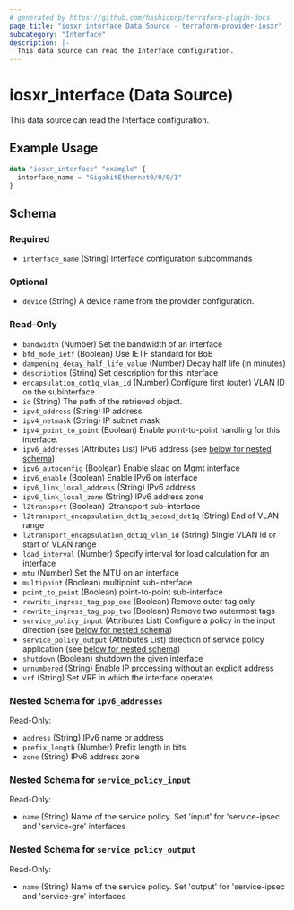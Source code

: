 ```yaml
---
# generated by https://github.com/hashicorp/terraform-plugin-docs
page_title: "iosxr_interface Data Source - terraform-provider-iosxr"
subcategory: "Interface"
description: |-
  This data source can read the Interface configuration.
---
```


# iosxr_interface (Data Source)

This data source can read the Interface configuration.

## Example Usage

```terraform
data "iosxr_interface" "example" {
  interface_name = "GigabitEthernet0/0/0/1"
}
```

<!-- schema generated by tfplugindocs -->
## Schema

### Required

- `interface_name` (String) Interface configuration subcommands

### Optional

- `device` (String) A device name from the provider configuration.

### Read-Only

- `bandwidth` (Number) Set the bandwidth of an interface
- `bfd_mode_ietf` (Boolean) Use IETF standard for BoB
- `dampening_decay_half_life_value` (Number) Decay half life (in minutes)
- `description` (String) Set description for this interface
- `encapsulation_dot1q_vlan_id` (Number) Configure first (outer) VLAN ID on the subinterface
- `id` (String) The path of the retrieved object.
- `ipv4_address` (String) IP address
- `ipv4_netmask` (String) IP subnet mask
- `ipv4_point_to_point` (Boolean) Enable point-to-point handling for this interface.
- `ipv6_addresses` (Attributes List) IPv6 address (see [below for nested schema](#nestedatt--ipv6_addresses))
- `ipv6_autoconfig` (Boolean) Enable slaac on Mgmt interface
- `ipv6_enable` (Boolean) Enable IPv6 on interface
- `ipv6_link_local_address` (String) IPv6 address
- `ipv6_link_local_zone` (String) IPv6 address zone
- `l2transport` (Boolean) l2transport sub-interface
- `l2transport_encapsulation_dot1q_second_dot1q` (String) End of VLAN range
- `l2transport_encapsulation_dot1q_vlan_id` (String) Single VLAN id or start of VLAN range
- `load_interval` (Number) Specify interval for load calculation for an interface
- `mtu` (Number) Set the MTU on an interface
- `multipoint` (Boolean) multipoint sub-interface
- `point_to_point` (Boolean) point-to-point sub-interface
- `rewrite_ingress_tag_pop_one` (Boolean) Remove outer tag only
- `rewrite_ingress_tag_pop_two` (Boolean) Remove two outermost tags
- `service_policy_input` (Attributes List) Configure a policy in the input direction (see [below for nested schema](#nestedatt--service_policy_input))
- `service_policy_output` (Attributes List) direction of service policy application (see [below for nested schema](#nestedatt--service_policy_output))
- `shutdown` (Boolean) shutdown the given interface
- `unnumbered` (String) Enable IP processing without an explicit address
- `vrf` (String) Set VRF in which the interface operates

<a id="nestedatt--ipv6_addresses"></a>
### Nested Schema for `ipv6_addresses`

Read-Only:

- `address` (String) IPv6 name or address
- `prefix_length` (Number) Prefix length in bits
- `zone` (String) IPv6 address zone


<a id="nestedatt--service_policy_input"></a>
### Nested Schema for `service_policy_input`

Read-Only:

- `name` (String) Name of the service policy. Set 'input' for 'service-ipsec and 'service-gre' interfaces


<a id="nestedatt--service_policy_output"></a>
### Nested Schema for `service_policy_output`

Read-Only:

- `name` (String) Name of the service policy. Set 'output' for 'service-ipsec and 'service-gre' interfaces

